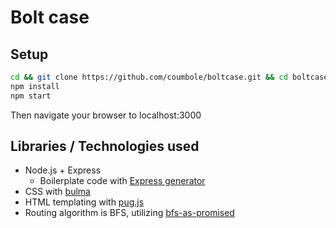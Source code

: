 # Bolt case

## Setup

``` bash
cd && git clone https://github.com/coumbole/boltcase.git && cd boltcase
npm install
npm start
```

Then navigate your browser to localhost:3000

## Libraries / Technologies used

- Node.js + Express
  - Boilerplate code with [Express generator](https://expressjs.com/en/starter/generator.html)
- CSS with [bulma](https://bulma.io/)
- HTML templating with [pug.js](https://pugjs.org/)
- Routing algorithm is BFS, utilizing [bfs-as-promised](https://www.npmjs.com/package/bfs-as-promised)

